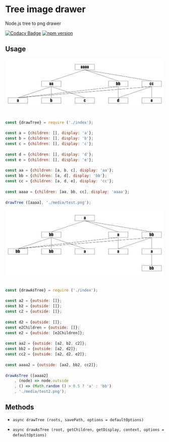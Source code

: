 # Tree image drawer

Node.js tree to png drawer

[![Codacy Badge](https://api.codacy.com/project/badge/Grade/fb7e1f25982a434eba263ea7cb27d8b1)](https://www.codacy.com/app/iliiliiliili/tree-image-drawer?utm_source=github.com&amp;utm_medium=referral&amp;utm_content=iliiliiliili/tree-image-drawer&amp;utm_campaign=Badge_Grade)
[![npm version](https://badge.fury.io/js/tree-image-drawer.svg)](https://badge.fury.io/js/tree-image-drawer)

## Usage

![example](media/test.png)

```js

const {drawTree} = require ('./index');

const a = {children: [], display: 'a'};
const b = {children: [], display: 'b'};
const c = {children: [], display: 'c'};

const d = {children: [], display: 'd'};
const e = {children: [], display: 'e'};

const aa = {children: [a, b, c], display: 'aa'};
const bb = {children: [a, d], display: 'bb'};
const cc = {children: [a, d, e], display: 'cc'};

const aaaa = {children: [aa, bb, cc], display: 'aaaa'};

drawTree ([aaaa], './media/test.png');

```

![example](media/test2.png)

```js

const {drawAsTree} = require ('./index');

const a2 = {outside: []};
const b2 = {outside: []};
const c2 = {outside: []};

const d2 = {outside: []};
const e2Children = {outside: []};
const e2 = {outside: [e2Children]};

const aa2 = {outside: [a2, b2, c2]};
const bb2 = {outside: [a2, d2]};
const cc2 = {outside: [a2, d2, e2]};

const aaaa2 = {outside: [aa2, bb2, cc2]};

drawAsTree ([aaaa2]
    , (node) => node.outside
    , () => (Math.random () > 0.5 ? 'a' : 'bb')
    , './media/test2.png');

```

## Methods

- ```async drawTree (roots, savePath, options = defaultOptions)```

- ```async drawAsTree (root, getChildren, getDisplay, context, options = defaultOptions)```
